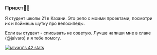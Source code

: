 ### Привет🧚‍♂️

Я студент школы 21 в Казани. Это репо с моими проектами, посмотри их и поймешь шутку про велосипеды.

Если вы студент - списывать не советую. Лучше напиши мне в слаке (@jalvaro) и я тебе помогу.

[![jalvaro's 42 stats](https://badge42.herokuapp.com/api/stats/jalvaro?privacyEmail=true)](https://github.com/JaeSeoKim/badge42)
